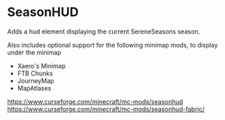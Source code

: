 # SeasonHUD

Adds a hud element displaying the current SereneSeasons season. 

Also includes optional support for the following minimap mods, to display under the minimap
- Xaero's Minimap
- FTB Chunks
- JourneyMap
- MapAtlases


https://www.curseforge.com/minecraft/mc-mods/seasonhud
https://www.curseforge.com/minecraft/mc-mods/seasonhud-fabric/
